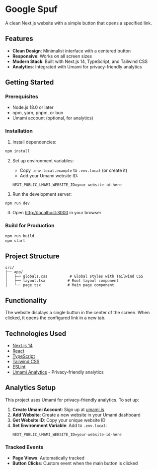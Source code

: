 # Google Spuf

A clean Next.js website with a simple button that opens a specified link.

## Features

- **Clean Design**: Minimalist interface with a centered button
- **Responsive**: Works on all screen sizes
- **Modern Stack**: Built with Next.js 14, TypeScript, and Tailwind CSS
- **Analytics**: Integrated with Umami for privacy-friendly analytics

## Getting Started

### Prerequisites

- Node.js 18.0 or later
- npm, yarn, pnpm, or bun
- Umami account (optional, for analytics)

### Installation

1. Install dependencies:

```bash
npm install
```

2. Set up environment variables:

   - Copy `.env.local.example` to `.env.local` (or create it)
   - Add your Umami website ID:

   ```
   NEXT_PUBLIC_UMAMI_WEBSITE_ID=your-website-id-here
   ```

3. Run the development server:

```bash
npm run dev
```

3. Open [http://localhost:3000](http://localhost:3000) in your browser

### Build for Production

```bash
npm run build
npm start
```

## Project Structure

```
src/
├── app/
│   ├── globals.css          # Global styles with Tailwind CSS
│   ├── layout.tsx          # Root layout component
│   └── page.tsx            # Main page component
```

## Functionality

The website displays a single button in the center of the screen. When clicked, it opens the configured link in a new tab.

## Technologies Used

- [Next.js 14](https://nextjs.org/)
- [React](https://reactjs.org/)
- [TypeScript](https://www.typescriptlang.org/)
- [Tailwind CSS](https://tailwindcss.com/)
- [ESLint](https://eslint.org/)
- [Umami Analytics](https://umami.is/) - Privacy-friendly analytics

## Analytics Setup

This project uses Umami for privacy-friendly analytics. To set up:

1. **Create Umami Account**: Sign up at [umami.is](https://umami.is)
2. **Add Website**: Create a new website in your Umami dashboard
3. **Get Website ID**: Copy your unique website ID
4. **Set Environment Variable**: Add to `.env.local`:
   ```
   NEXT_PUBLIC_UMAMI_WEBSITE_ID=your-website-id-here
   ```

### Tracked Events

- **Page Views**: Automatically tracked
- **Button Clicks**: Custom event when the main button is clicked
